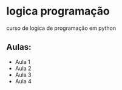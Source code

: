 # logica programação
curso de logica de programação em python

## Aulas:
- Aula 1
- Aula 2
- Aula 3
- Aula 4
